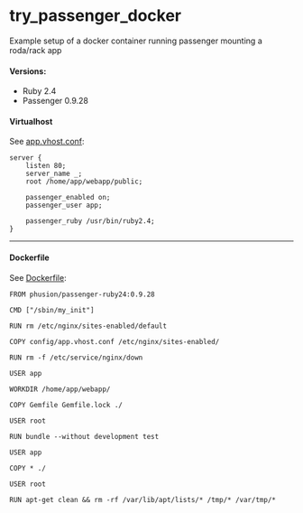 # try_passenger_docker

Example setup of a docker container running passenger mounting a roda/rack app

#### Versions:

- Ruby 2.4
- Passenger 0.9.28

#### Virtualhost

See [app.vhost.conf](https://github.com/makevoid/try_passenger_docker/blob/master/config/app.vhost.conf):

```
server {
    listen 80;
    server_name _;
    root /home/app/webapp/public;

    passenger_enabled on;
    passenger_user app;

    passenger_ruby /usr/bin/ruby2.4;
}
```

---

#### Dockerfile

See [Dockerfile](https://github.com/makevoid/try_passenger_docker/blob/master/Dockerfile):

```docker
FROM phusion/passenger-ruby24:0.9.28

CMD ["/sbin/my_init"]

RUN rm /etc/nginx/sites-enabled/default

COPY config/app.vhost.conf /etc/nginx/sites-enabled/

RUN rm -f /etc/service/nginx/down

USER app

WORKDIR /home/app/webapp/

COPY Gemfile Gemfile.lock ./

USER root

RUN bundle --without development test

USER app

COPY * ./

USER root

RUN apt-get clean && rm -rf /var/lib/apt/lists/* /tmp/* /var/tmp/*
```
